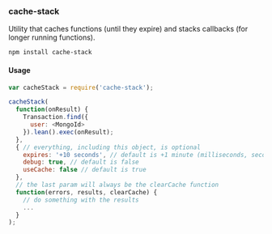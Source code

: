 ### cache-stack
Utility that caches functions (until they expire) and stacks callbacks (for longer running functions).

```
npm install cache-stack
```

#### Usage

```js
var cacheStack = require('cache-stack');

cacheStack(
  function(onResult) {
    Transaction.find({
      user: <MongoId>
    }).lean().exec(onResult);
  },
  { // everything, including this object, is optional
    expires: '+10 seconds', // default is +1 minute (milliseconds, seconds, minutes, hours, days, months, years)
    debug: true, // default is false
    useCache: false // default is true
  },
  // the last param will always be the clearCache function
  function(errors, results, clearCache) {
    // do something with the results
    ...
  }
);
```

